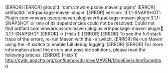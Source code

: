 [ERROR] 
[ERROR] groupId: 'com.vmware.pscoe.maven.plugins'
[ERROR] artifactId: 'vrli-package-maven-plugin'
[ERROR] version: '3.1.1-SNAPSHOT': Plugin com.vmware.pscoe.maven.plugins:vrli-package-maven-plugin:3.1.1-SNAPSHOT or one of its dependencies could not be resolved: Could not find artifact com.vmware.pscoe.maven.plugins:vrli-package-maven-plugin:jar:3.1.1-SNAPSHOT
[ERROR] -> [Help 1]
[ERROR] 
[ERROR] To see the full stack trace of the errors, re-run Maven with the -e switch.
[ERROR] Re-run Maven using the -X switch to enable full debug logging.
[ERROR] 
[ERROR] For more information about the errors and possible solutions, please read the following articles:
[ERROR] [Help 1] http://cwiki.apache.org/confluence/display/MAVEN/MojoExecutionException
